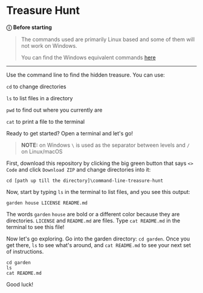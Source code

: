 # Treasure Hunt

**&#9432;** **Before starting**
> The commands used are primarily Linux based and some of them will not work on Windows.
> 
> You can find the Windows equivalent commands [here](https://gist.github.com/carlessanagustin/266171818584b3880f72a625dfa2513b)
---

Use the command line to find the hidden treasure. You can use:

``cd`` to change directories

``ls`` to list files in a directory

``pwd`` to find out where you currently are

``cat`` to print a file to the terminal

Ready to get started? Open a terminal and let's go!

> **NOTE:** on Windows ```\``` is used as the separator between levels and ```/``` on Linux/macOS

First, download this repository by clicking the big green button that says ```<> Code``` and click ```Download ZIP``` and change directories into it:

```
cd [path up till the directory]\command-line-treasure-hunt
```

Now, start by typing `ls` in the terminal to list files, and you see this output:

```
garden house LICENSE README.md
```

The words ``garden`` ``house`` are bold or a different color because they are directories. ``LICENSE`` and ``README.md`` are files. Type ``cat README.md`` in the terminal to see this file!

Now let's go exploring. Go into the garden directory: ``cd garden``. Once you get there, ``ls`` to see what's around, and ``cat README.md`` to see your next set of instructions.

```
cd garden
ls
cat README.md
```

Good luck!
